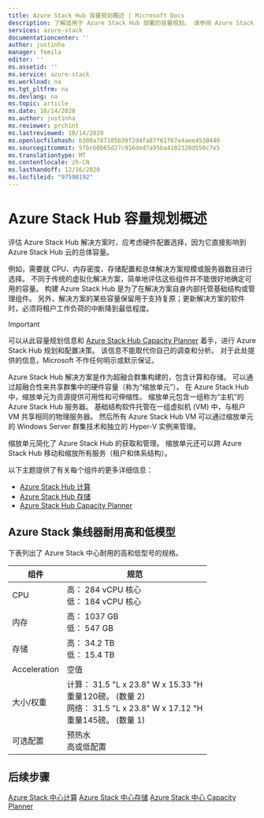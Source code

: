 ```yaml
---
title: Azure Stack Hub 容量规划概述 | Microsoft Docs
description: 了解适用于 Azure Stack Hub 部署的容量规划。 请参阅 Azure Stack 中心耐用的高和低型号的规格。
services: azure-stack
documentationcenter: ''
author: justinha
manager: femila
editor: ''
ms.assetid: ''
ms.service: azure-stack
ms.workload: na
ms.tgt_pltfrm: na
ms.devlang: na
ms.topic: article
ms.date: 10/14/2020
ms.author: justinha
ms.reviewer: prchint
ms.lastreviewed: 10/14/2020
ms.openlocfilehash: b300a787105b39f2d4fa87f61f67e4aee4530440
ms.sourcegitcommit: 5fbc60b65d27c916ded7a95ba4102328d550c7e5
ms.translationtype: MT
ms.contentlocale: zh-CN
ms.lasthandoff: 12/16/2020
ms.locfileid: "97598192"
---
```

# <a name="overview-of-azure-stack-hub-capacity-planning"></a>Azure Stack Hub 容量规划概述

评估 Azure Stack Hub 解决方案时，应考虑硬件配置选择，因为它直接影响到 Azure Stack Hub 云的总体容量。 

例如，需要就 CPU、内存密度、存储配置和总体解决方案规模或服务器数目进行选择。 不同于传统的虚拟化解决方案，简单地评估这些组件并不能很好地确定可用的容量。 构建 Azure Stack Hub 是为了在解决方案自身内部托管基础结构或管理组件。 另外，解决方案的某些容量保留用于支持复原；更新解决方案的软件时，必须将租户工作负荷的中断降到最低程度。 

> [!IMPORTANT]
> 可以从此容量规划信息和 [Azure Stack Hub Capacity Planner](https://aka.ms/azstackcapacityplanner) 着手，进行 Azure Stack Hub 规划和配置决策。 该信息不能取代你自己的调查和分析。 对于此处提供的信息，Microsoft 不作任何明示或默示保证。
 
Azure Stack Hub 解决方案是作为超融合群集构建的，包含计算和存储。 可以通过超融合性来共享群集中的硬件容量（称为“缩放单元”）。 在 Azure Stack Hub 中，缩放单元为资源提供可用性和可伸缩性。 缩放单元包含一组称为“主机”的 Azure Stack Hub 服务器。 基础结构软件托管在一组虚拟机 (VM) 中，与租户 VM 共享相同的物理服务器。 然后所有 Azure Stack Hub VM 可以通过缩放单元的 Windows Server 群集技术和独立的 Hyper-V 实例来管理。 

缩放单元简化了 Azure Stack Hub 的获取和管理。 缩放单元还可以跨 Azure Stack Hub 移动和缩放所有服务（租户和体系结构）。 

以下主题提供了有关每个组件的更多详细信息：

- [Azure Stack Hub 计算](../operator/azure-stack-capacity-planning-compute.md?toc=/azure-stack/tdc/toc.json&bc=/azure-stack/breadcrumb/toc.json)
- [Azure Stack Hub 存储](../operator/azure-stack-capacity-planning-storage.md?toc=/azure-stack/tdc/toc.json&bc=/azure-stack/breadcrumb/toc.json)
- [Azure Stack Hub Capacity Planner](../operator/azure-stack-app-service-capacity-planning.md?toc=/azure-stack/tdc/toc.json&bc=/azure-stack/breadcrumb/toc.json)

## <a name="azure-stack-hub-ruggedized-high-and-low-models"></a>Azure Stack 集线器耐用高和低模型

下表列出了 Azure Stack 中心耐用的高和低型号的规格。

| 组件               | 规范 |
|-------------------------|---------------|
| CPU                     |高： 284 vCPU 核心<br>低： 184 vCPU 核心  |
| 内存                  |高： 1037 GB<br>低： 547 GB                |
| 存储                 |高： 34.2 TB<br>低： 15.4 TB                |
| Acceleration            |空值                                          |
| 大小/权重             |计算： 31.5 "L x 23.8" W x 15.33 "H<br>重量120磅。  (数量 2) <br>网络： 31.5 "L x 23.8" W x 17.12 "H<br>重量145磅。  (数量 1)               |
| 可选配置 |预热水<br>高或低配置     |

## <a name="next-steps"></a>后续步骤

[Azure Stack 中心计算](../operator/azure-stack-capacity-planning-compute.md?toc=/azure-stack/tdc/toc.json&bc=/azure-stack/breadcrumb/toc.json) 
[Azure Stack 中心存储](../operator/azure-stack-capacity-planning-storage.md?toc=/azure-stack/tdc/toc.json&bc=/azure-stack/breadcrumb/toc.json) 
[Azure Stack 中心 Capacity Planner](../operator/azure-stack-app-service-capacity-planning.md?toc=/azure-stack/tdc/toc.json&bc=/azure-stack/breadcrumb/toc.json)
